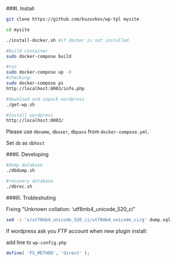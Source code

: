 ###I. Install

```bash
git clone https://github.com/kuzovkov/wp-tpl mysite

cd mysite

./install-docker.sh #if docker is not installed

#build container
sudo docker-compose build

#run
sudo docker-compose up -d
#checking:
sudo docker-compose ps
http://localhost:8003/info.php

#download and unpack wordpress
./get-wp.sh

#install wordpress
http://localhost:8003/
```
Please use `dbname`, `dbuser`, `dbpass` from `docker-compose.yml`.

Set `db` as `dbhost`

###II. Developing

```bash
#dump database
./dbdump.sh
```

```bash
#recovery database
./dbrec.sh
```    

###III. Trobleshuting
    
Fixing "Unknown collation: ‘utf8mb4_unicode_520_ci"

```bash
sed -i 's/utf8mb4_unicode_520_ci/utf8mb4_unicode_ci/g' dump.sql
```

If wordpress ask you FTP account when new plugin install:

add line to `wp-config.php`

```php
define( 'FS_METHOD', 'direct' );
```